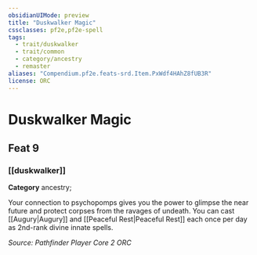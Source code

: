 ```yaml
---
obsidianUIMode: preview
title: "Duskwalker Magic"
cssclasses: pf2e,pf2e-spell
tags:
  - trait/duskwalker
  - trait/common
  - category/ancestry
  - remaster
aliases: "Compendium.pf2e.feats-srd.Item.PxWdf4HAhZ8fUB3R"
license: ORC
---
```

# Duskwalker Magic
## Feat 9
### [[duskwalker]]

**Category** ancestry; 




Your connection to psychopomps gives you the power to glimpse the near future and protect corpses from the ravages of undeath. You can cast [[Augury|Augury]] and [[Peaceful Rest|Peaceful Rest]] each once per day as 2nd-rank divine innate spells.

*Source: Pathfinder Player Core 2*
*ORC*
